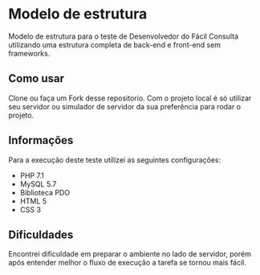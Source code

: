 # Modelo de estrutura
Modelo de estrutura para o teste de Desenvolvedor do Fácil Consulta utilizando uma estrutura completa de back-end e front-end sem frameworks.

## Como usar
Clone ou faça um Fork desse repositorio. Com o projeto local é só utilizar seu servidor ou simulador de servidor da sua preferência para rodar o projeto. 

## Informações
Para a execução deste teste utilizei as seguintes configurações:

* PHP 7.1
* MySQL 5.7
* Biblioteca PDO
* HTML 5
* CSS 3

## Dificuldades

Encontrei dificuldade em preparar o ambiente no lado de servidor, porém após entender melhor o fluxo de execução a tarefa se tornou mais fácil.